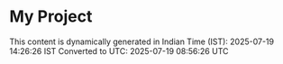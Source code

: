 # My Project

This content is dynamically generated in Indian Time (IST): 2025-07-19 14:26:26 IST
Converted to UTC: 2025-07-19 08:56:26 UTC
